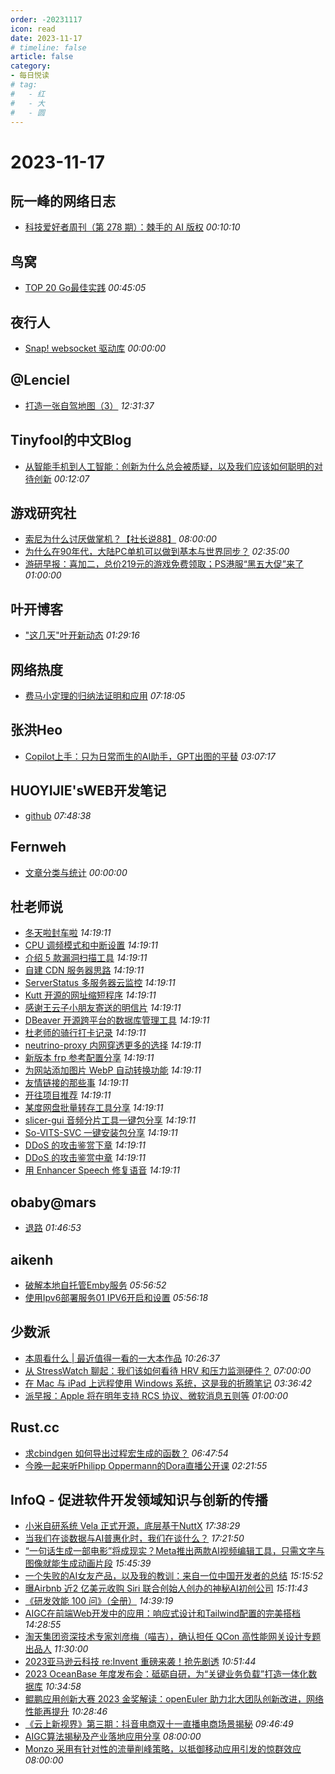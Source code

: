 ```yaml
---
order: -20231117
icon: read
date: 2023-11-17
# timeline: false
article: false
category:
- 每日悦读
# tag:
#   - 红
#   - 大
#   - 圆
---
```


# 2023-11-17 
## 阮一峰的网络日志<span></span>
* [科技爱好者周刊（第 278 期）：棘手的 AI 版权](http://www.ruanyifeng.com/blog/2023/11/weekly-issue-278.html) *00:10:10* 
## 鸟窝<span></span>
* [TOP 20 Go最佳实践](https://colobu.com/2023/11/17/golang-quick-reference-top-20-best-coding-practices/) *00:45:05* 
## 夜行人<span></span>
* [Snap! websocket 驱动库](http://wwj718.github.io/post/%E7%BC%96%E7%A8%8B/snap-websocket-prims/) *00:00:00* 
## @Lenciel<span></span>
* [打造一张自驾地图（3）](https://lenciel.com/2023/11/build-a-map-to-record-part-3/) *12:31:37* 
## Tinyfool的中文Blog<span></span>
* [从智能手机到人工智能：创新为什么总会被质疑，以及我们应该如何聪明的对待创新](https://codechina.org/2023/11/iphone-2-ai/) *00:12:07* 
## 游戏研究社<span></span>
* [索尼为什么讨厌做掌机？【社长说88】](https://player.bilibili.com/player.html?bvid=1Rg4y1Q7Bu&page=1) *08:00:00* 
* [为什么在90年代，大陆PC单机可以做到基本与世界同步？](https://www.yystv.cn/p/11342) *02:35:00* 
* [游研早报：喜加二，总价219元的游戏免费领取；PS港服“黑五大促”来了](https://www.yystv.cn/p/11341) *01:00:00* 
## 叶开博客<span></span>
* ["这几天"叶开新动态](https://qq.md/post/716) *01:29:16* 
## 网络热度<span></span>
* [费马小定理的归纳法证明和应用](https://www.packetmania.net/2021/02/14/Fermats-Little-Theorem/) *07:18:05* 
## 张洪Heo<span></span>
* [Copilot上手：只为日常而生的AI助手，GPT出图的平替](https://blog.zhheo.com/p/5a92741d.html) *03:07:17* 
## HUOYIJIE'sWEB开发笔记<span></span>
* [github](https://huoyijie.cn/docsifys/About-Me/github) *07:48:38* 
## Fernweh<span></span>
* [文章分类与统计](https://blog.wohin.me/post-categories/) *00:00:00* 
## 杜老师说<span></span>
* [冬天啦封车啦](https://dusays.com/646/) *14:19:11* 
* [CPU 调频模式和中断设置](https://dusays.com/645/) *14:19:11* 
* [介绍 5 款漏洞扫描工具](https://dusays.com/644/) *14:19:11* 
* [自建 CDN 服务器思路](https://dusays.com/643/) *14:19:11* 
* [ServerStatus 多服务器云监控](https://dusays.com/642/) *14:19:11* 
* [Kutt 开源的网址缩短程序](https://dusays.com/641/) *14:19:11* 
* [感谢王云子小朋友寄送的明信片](https://dusays.com/640/) *14:19:11* 
* [DBeaver 开源跨平台的数据库管理工具](https://dusays.com/639/) *14:19:11* 
* [杜老师的骑行打卡记录](https://dusays.com/638/) *14:19:11* 
* [neutrino-proxy 内网穿透更多的选择](https://dusays.com/637/) *14:19:11* 
* [新版本 frp 参考配置分享](https://dusays.com/636/) *14:19:11* 
* [为网站添加图片 WebP 自动转换功能](https://dusays.com/635/) *14:19:11* 
* [友情链接的那些事](https://dusays.com/634/) *14:19:11* 
* [开往项目推荐](https://dusays.com/633/) *14:19:11* 
* [某度网盘批量转存工具分享](https://dusays.com/632/) *14:19:11* 
* [slicer-gui 音频分片工具一键包分享](https://dusays.com/631/) *14:19:11* 
* [So-VITS-SVC 一键安装包分享](https://dusays.com/630/) *14:19:11* 
* [DDoS 的攻击鉴赏下章](https://dusays.com/629/) *14:19:11* 
* [DDoS 的攻击鉴赏中章](https://dusays.com/628/) *14:19:11* 
* [用 Enhancer Speech 修复语音](https://dusays.com/627/) *14:19:11* 
## obaby@mars<span></span>
* [退路](https://h4ck.org.cn/2023/11/14296) *01:46:53* 
## aikenh<span></span>
* [破解本地自托管Emby服务](http://aikenh.cn/cn/emby_localhost_crack_by_nginx/) *05:56:52* 
* [使用Ipv6部署服务01 IPV6开启和设置](http://aikenh.cn/cn/deploy_server_byipv6/) *05:56:18* 
## 少数派<span></span>
* [本周看什么 | 最近值得一看的一大本作品](https://sspai.com/post/84477) *10:26:37* 
* [从 StressWatch 聊起：我们该如何看待 HRV 和压力监测硬件？](https://sspai.com/post/84456) *07:00:00* 
* [在 Mac 与 iPad 上远程使用 Windows 系统，这是我的折腾笔记](https://sspai.com/post/84443) *03:36:42* 
* [派早报：Apple 将在明年支持 RCS 协议、微软消息五则等](https://sspai.com/post/84467) *01:00:00* 
## Rust.cc<span></span>
* [求cbindgen 如何导出过程宏生成的函数？](https://rustcc.cn/article?id=8b3cac8f-8ba8-43e4-b231-42c0891d5d50) *06:47:54* 
* [今晚一起来听Philipp Oppermann的Dora直播公开课](https://rustcc.cn/article?id=00f536ed-608e-4272-b744-de814b038008) *02:21:55* 
## InfoQ - 促进软件开发领域知识与创新的传播<span></span>
* [小米自研系统 Vela 正式开源，底层基于NuttX](https://www.infoq.cn/article/DNrALHc5YhuyH8MWyAwN?utm_source=rss&utm_medium=article) *17:38:29* 
* [当我们在谈数据与AI普惠化时，我们在谈什么？](https://www.infoq.cn/article/oo6HlMvKDa1tRdoEF72N?utm_source=rss&utm_medium=article) *17:21:50* 
* [“一句话生成一部电影”将成现实？Meta推出两款AI视频编辑工具，只需文字与图像就能生成动画片段](https://www.infoq.cn/article/mbdhW30DWGQO9vXDixU0?utm_source=rss&utm_medium=article) *15:45:39* 
* [一个失败的AI女友产品，以及我的教训：来自一位中国开发者的总结](https://www.infoq.cn/article/vu7saGPbpHZN3HolhRXR?utm_source=rss&utm_medium=article) *15:15:52* 
* [曝Airbnb 近2 亿美元收购 Siri 联合创始人创办的神秘AI初创公司](https://www.infoq.cn/article/eDBFiRs9l3WMHR0x6UA0?utm_source=rss&utm_medium=article) *15:11:43* 
* [《研发效能 100 问》（全册）](https://www.infoq.cn/minibook/zVhXdsJS3QxF5ys2MZIK?utm_source=rss&utm_medium=article) *14:39:19* 
* [AIGC在前端Web开发中的应用：响应式设计和Tailwind配置的完美搭档](https://www.infoq.cn/article/w6e6BsbFAaGkDETwFEh1?utm_source=rss&utm_medium=article) *14:28:55* 
* [淘天集团资深技术专家刘彦梅（喵吉），确认担任 QCon 高性能网关设计专题出品人](https://www.infoq.cn/article/iralX4BIZZ4u6IdaUsXD?utm_source=rss&utm_medium=article) *11:30:00* 
* [2023亚马逊云科技 re:Invent 重磅来袭！抢先剧透](https://www.infoq.cn/article/ALrNHaQG7T4tGOrWwepC?utm_source=rss&utm_medium=article) *10:51:44* 
* [2023 OceanBase 年度发布会：砥砺自研，为“关键业务负载”打造一体化数据库](https://www.infoq.cn/article/uT82YFzoKwNYKzxapA71?utm_source=rss&utm_medium=article) *10:34:58* 
* [鲲鹏应用创新大赛 2023 金奖解读：openEuler 助力北大团队创新改进，网络性能再提升](https://www.infoq.cn/article/BNllRtO532lNZ6h1gfiZ?utm_source=rss&utm_medium=article) *10:28:46* 
* [《云上新视界》第三期：抖音电商双十一直播电商场景揭秘](https://www.infoq.cn/video/iHIGlY7430qH5wbyCh7J?utm_source=rss&utm_medium=article) *09:46:49* 
* [AIGC算法揭秘及产业落地应用分享](https://www.infoq.cn/article/cEREueFSDRlWuqqCkMZ2?utm_source=rss&utm_medium=article) *08:00:00* 
* [Monzo 采用有针对性的流量削峰策略，以抵御移动应用引发的惊群效应](https://www.infoq.cn/article/w5pDhBZcWO8jPdxOhk5S?utm_source=rss&utm_medium=article) *08:00:00* 
